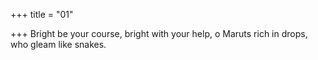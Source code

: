 +++
title = "01"

+++
Bright be your course, bright with your help, o Maruts rich in drops, who gleam like snakes.